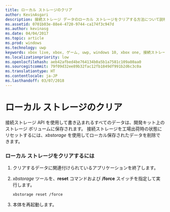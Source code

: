 ```yaml
---
title: ローカル ストレージのクリア
author: KevinAsgari
description: 接続ストレージ データのローカル ストレージをクリアする方法について説明します。
ms.assetid: 0701b03e-88e4-4720-9744-ca174f3c947d
ms.author: kevinasg
ms.date: 04/04/2017
ms.topic: article
ms.prod: windows
ms.technology: uwp
keywords: xbox live, xbox, ゲーム, uwp, windows 10, xbox one, 接続ストレージ
ms.localizationpriority: low
ms.openlocfilehash: aeb42afbed4be764134b0a5b1a7581c109a80aa0
ms.sourcegitcommit: 79f09d32ee89b32fac12fb1849df991b2d6c3c0a
ms.translationtype: HT
ms.contentlocale: ja-JP
ms.lasthandoff: 03/07/2018
---
```

# <a name="clearing-local-storage"></a>ローカル ストレージのクリア

接続ストレージ API を使用して書き込まれるすべてのデータは、開発キット上のストレージ ボリュームに保存されます。 接続ストレージを工場出荷時の状態にリセットするには、*xbstorage* を使用してローカル保存されたデータを削除できます。

### <a name="to-clear-local-storage"></a>ローカル ストレージをクリアするには

1.  クリアするデータに関連付けられているアプリケーションを終了します。
2.  *xbstorage* ツールを、**reset** コマンドおよび **/force** スイッチを指定して実行します。

        xbstorage reset /force

3.  本体を再起動します。
